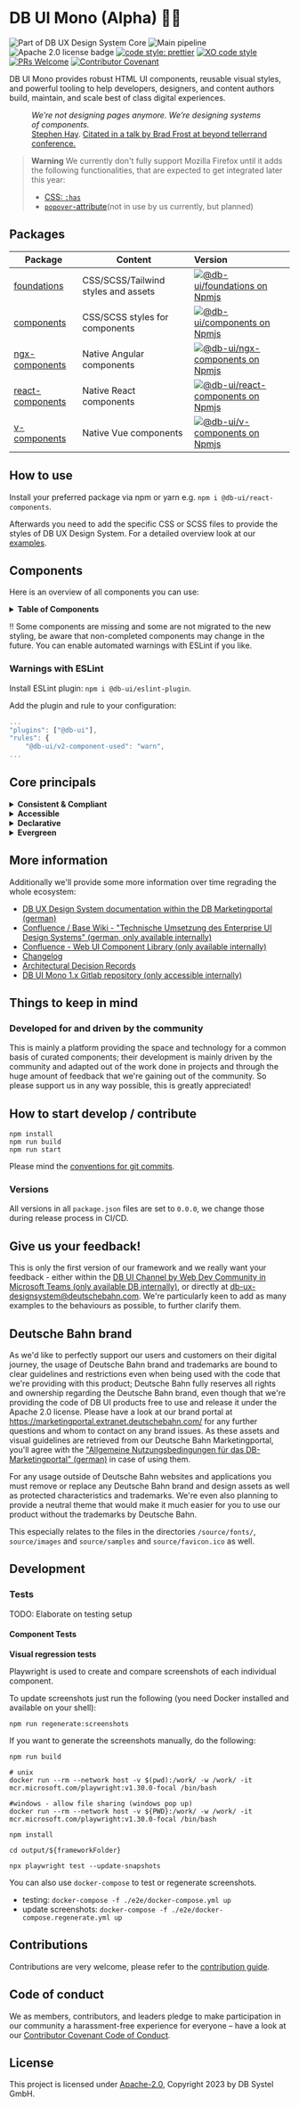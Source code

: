 <!-- markdownlint-configure-file { "MD013": false, "MD041":false } -->
<!-- markdownlint-disable MD033 MD010 -->

<img src="docs/images/header_image_0.guetzli.jpg" alt="" srcset="docs/images/header_image_0.guetzli.2x.jpg 2x, docs/images/header_image_0.guetzli.3x.jpg 3x"> <!-- width="830" height="276" //-->

# DB UI Mono (Alpha) 🚂💖

![Part of DB UX Design System Core](https://img.shields.io/badge/Part%20of-DB%20UX%20Design%20System%20Core-d7dce1.svg)
![Main pipeline](https://github.com/db-ui/mono/actions/workflows/default.yml/badge.svg)
![Apache 2.0 license badge](https://img.shields.io/badge/License-Apache_2.0-blue.svg)
[![code style: prettier](https://img.shields.io/badge/code_style-prettier-ff69b4.svg?style=flat-square)](https://github.com/prettier/prettier)
[![XO code style](https://img.shields.io/badge/code_style-XO-5ed9c7.svg)](https://github.com/xojs/xo)
[![PRs Welcome](https://img.shields.io/badge/PRs-welcome-brightgreen.svg?style=flat-square)](http://makeapullrequest.com)
[![Contributor Covenant](https://img.shields.io/badge/Contributor%20Covenant-2.0-4baaaa.svg)](CODE-OF-CONDUCT.md)

DB UI Mono provides robust HTML UI components, reusable visual styles, and powerful tooling to help developers,
designers, and content authors build, maintain, and scale best of class digital experiences.

<figure>
	<cite>We’re not designing pages anymore. We’re designing systems of components.</cite>
	<figcaption><a href="https://bradfrost.com/blog/post/bdconf-stephen-hay-presents-responsive-design-workflow/" target="_blank" rel="noopener noreferrer">Stephen Hay</a>. <a href="https://vimeo.com/67476280" title="Brad Frosts at beyond tellerrand conference regarding Atomic Design" target="_blank" rel="noopener noreferrer">Citated in a talk by Brad Frost at beyond tellerrand conference.</a></figcaption>
</figure>

> **Warning**
> We currently don't fully support Mozilla Firefox until it adds the following functionalities, that are expected to get integrated later this year:
>
> -   [CSS: `:has`](https://caniuse.com/css-has)
> -   [`popover`-attribute](https://caniuse.com/mdn-api_htmlinputelement_popovertargetaction)(not in use by us currently, but planned)

## Packages

| Package                             | Content                             | Version                                                                                                                                                                                                                                                                                  |
| ----------------------------------- | ----------------------------------- | :--------------------------------------------------------------------------------------------------------------------------------------------------------------------------------------------------------------------------------------------------------------------------------------- |
| [foundations](packages/foundations) | CSS/SCSS/Tailwind styles and assets | [![@db-ui/foundations on Npmjs](https://img.shields.io/badge/dynamic/json?url=https%3A%2F%2Fapi.github.com%2Frepos%2Fdb-ui%2Fmono%2Freleases%2Flatest&query=%24.tag_name&label=npm&color=ed1c24 "npm version")](https://npmjs.com/package/@db-ui/foundations "DB UI – on NPM")           |
| [components](packages/components)   | CSS/SCSS styles for components      | [![@db-ui/components on Npmjs](https://img.shields.io/badge/dynamic/json?url=https%3A%2F%2Fapi.github.com%2Frepos%2Fdb-ui%2Fmono%2Freleases%2Flatest&query=%24.tag_name&label=npm&color=ed1c24 "npm version")](https://npmjs.com/package/@db-ui/components "DB UI – on NPM")             |
| [ngx-components](output/angular)    | Native Angular components           | [![@db-ui/ngx-components on Npmjs](https://img.shields.io/badge/dynamic/json?url=https%3A%2F%2Fapi.github.com%2Frepos%2Fdb-ui%2Fmono%2Freleases%2Flatest&query=%24.tag_name&label=npm&color=ed1c24 "npm version")](https://npmjs.com/package/@db-ui/ngx-components "DB UI – on NPM")     |
| [react-components](output/react)    | Native React components             | [![@db-ui/react-components on Npmjs](https://img.shields.io/badge/dynamic/json?url=https%3A%2F%2Fapi.github.com%2Frepos%2Fdb-ui%2Fmono%2Freleases%2Flatest&query=%24.tag_name&label=npm&color=ed1c24 "npm version")](https://npmjs.com/package/@db-ui/react-components "DB UI – on NPM") |
| [v-components](output/vue/vue3)     | Native Vue components               | [![@db-ui/v-components on Npmjs](https://img.shields.io/badge/dynamic/json?url=https%3A%2F%2Fapi.github.com%2Frepos%2Fdb-ui%2Fmono%2Freleases%2Flatest&query=%24.tag_name&label=npm&color=ed1c24 "npm version")](https://npmjs.com/package/@db-ui/v-components "DB UI – on NPM")         |

## How to use

Install your preferred package via npm or yarn e.g. `npm i @db-ui/react-components`.

Afterwards you need to add the specific CSS or SCSS files to provide the styles of DB UX Design System.
For a detailed overview look at our [examples](examples).

## Components

Here is an overview of all components you can use:

<details>
  <summary><strong>Table of Components</strong></summary>

| Name                                                                | Category          | Status | Planned for beta |
| ------------------------------------------------------------------- | ----------------- | :----: | :--------------: |
| Accordion                                                           | 04 - Data-Display |   ❌   |        ✅        |
| [Alert](packages/components/src/components/alert)                   | 05 - Feedback     |  Beta  |        ✅        |
| Avatar                                                              | 04 - Data-Display |   ❌   |        ❌        |
| Backdrop                                                            | 06 - Utility      |   ❌   |        ✅        |
| Badge                                                               | 05 - Feedback     |   ❌   |        ✅        |
| Bottom-Navigation                                                   | 02 - Action       |   ❌   |        ❌        |
| Breadcrumbs                                                         | 02 - Action       |   ❌   |        ✅        |
| [Brand](packages/components/src/components/brand)                   | 04 - Data-Display |  Beta  |        ✅        |
| [Button](packages/components/src/components/button)                 | 02 - Action       | Alpha  |        ✅        |
| Button-Group                                                        | 02 - Action       |   ❌   |        ❌        |
| [Card](packages/components/src/components/card)                     | 01 - Layout       | Alpha  |        ✅        |
| Carousel                                                            | 06 - Utility      |   ❌   |        ❌        |
| [Checkbox](packages/components/src/components/checkbox)             | 03 - Data-Input   | Alpha  |        ✅        |
| Combobox                                                            | 03 - Data-Input   |   ❌   |        ❌        |
| Container                                                           | 01 - Layout       |   ❌   |        ❌        |
| Date-Picker                                                         | 03 - Data-Input   |   ❌   |        ❌        |
| [Divider](packages/components/src/components/divider)               | 01 - Layout       | Alpha  |        ✅        |
| [Drawer](packages/components/src/components/drawer)                 | 01 - Layout       |  Beta  |        ✅        |
| Dropdown                                                            | 06 - Utility      |   ❌   |        ✅        |
| Floating-Button                                                     | 02 - Action       |   ❌   |        ❌        |
| Footer                                                              | 01 - Layout       |   ❌   |        ✅        |
| Grid                                                                | 01 - Layout       |   ❌   |        ✅        |
| Header                                                              | 01 - Layout       |  Beta  |        ✅        |
| [Icons](packages/components/src/components/icon)                    | 04 - Data-Display |  Beta  |        ✅        |
| Image                                                               | 04 - Data-Display |   ❌   |        ✅        |
| Indicator                                                           | 04 - Data-Display |   ❌   |        ❌        |
| [Infotext](packages/components/src/components/infotext)             | 04 - Data-Display | Alpha  |        ✅        |
| [Input](packages/components/src/components/input)                   | 03 - Data-Input   | Alpha  |        ✅        |
| [Link](packages/components/src/components/link)                     | 02 - Action       | Alpha  |        ✅        |
| List-Item                                                           | 04 - Data-Display |   ❌   |        ✅        |
| Menu                                                                | 02 - Action       |   ❌   |        ✅        |
| Modal                                                               | 06 - Utility      |   ❌   |        ✅        |
| [NavigationItem](packages/components/src/components/navigationitem) | 05 - Navigation   |  Beta  |        ✅        |
| Notification                                                        | 05 - Feedback     |   ❌   |        ✅        |
| Numbers-Field                                                       | 03 - Data-Input   |   ❌   |        ❌        |
| Pagination                                                          | 02 - Action       |   ❌   |        ❌        |
| Popover                                                             | 06 - Utility      |   ❌   |        ❌        |
| Progress                                                            | 05 - Feedback     |   ❌   |        ❌        |
| [Radio](packages/components/src/components/radio)                   | 03 - Data-Input   | Alpha  |        ✅        |
| Rating                                                              | 03 - Data-Input   |   ❌   |        ❌        |
| [Section](packages/components/src/components/section)               | 01 - Layout       |  Beta  |        ✅        |
| [Select](packages/components/src/components/select)                 | 03 - Data-Input   |  Beta  |        ✅        |
| Skeleton                                                            | 05 - Feedback     |   ❌   |        ❌        |
| Slider                                                              | 03 - Data-Input   |   ❌   |        ❌        |
| Spinner                                                             | 05 - Feedback     |   ❌   |        ❌        |
| Stack/List                                                          | 06 - Utility      |   ❌   |        ✅        |
| Stepper                                                             | 02 - Action       |   ❌   |        ❌        |
| Switch                                                              | 02 - Action       |   ❌   |        ❌        |
| Table                                                               | 04 - Data-Display |   ❌   |        ❌        |
| [Tabs](packages/components/src/components/tabs)                     | 04 - Data-Display | Alpha  |        ❌        |
| [Tag](packages/components/src/components/tag)                       | 04 - Data-Display | Alpha  |        ✅        |
| Text                                                                | 04 - Data-Display |   ❌   |        ✅        |
| Textarea                                                            | 03 - Data-Input   |   ❌   |        ✅        |
| Timeline                                                            | 04 - Data-Display |   ❌   |        ❌        |
| Time-Picker                                                         | 03 - Data-Input   |   ❌   |        ❌        |
| Toggle-Button                                                       | 02 - Action       |   ❌   |        ❌        |
| Tooltip                                                             | 04 - Data-Display |   ❌   |        ❌        |
| Tree                                                                | 04 - Data-Display |   ❌   |        ❌        |
| Upload                                                              | 03 - Data-Input   |   ❌   |        ❌        |

</details>

‼ Some components are missing and some are not migrated to the new styling, be aware that non-completed components may change in the future. You can enable automated warnings with ESLint if you like.

### Warnings with ESLint

Install ESLint plugin: `npm i @db-ui/eslint-plugin`.

Add the plugin and rule to your configuration:

```js
...
"plugins": ["@db-ui"],
"rules": {
	"@db-ui/v2-component-used": "warn",
...
```

## Core principals

<details>
  <summary><strong>
	Consistent & Compliant
	</strong></summary>

DB UI Mono is part of [DB UX Design System Core](https://marketingportal.extranet.deutschebahn.com/marketingportal/Design-Anwendungen/DB-UX-Design-System/Design-fuer-Apps-Web/UI-Komponenten),
that are the guidelines for any Personenverkehr Customer and Deutsche Bahn Enterprise website and web applications.

</details>

<details>
  <summary><strong>Accessible</strong></summary>

DB UI Mono leverages semantic HTML, ARIA roles, states and properties to apply our styles wherever possible, thus
enforcing correct, accessible markup. And we're quality checking this in partnership with
the [Team Digital Accessibility](https://db.de/8pei5n).

</details>
<details>
  <summary><strong>Declarative</strong></summary>

DB UI Mono uses declarative selectors instead of visual helpers to ensure our HTML class names and structure are human
read- and understandable, lean, performant and so much easier to update.

</details>
<details>
  <summary><strong>Evergreen</strong></summary>

As [DB UX Design System](https://marketingportal.extranet.deutschebahn.com/marketingportal/Design-Anwendungen/DB-UX-Design-System/Design-fuer-Apps-Web/UI-Komponenten) evolves, so does DB UI
Mono, meaning apps only need to keep their DB UI Mono package updated to ensure the latest look and feel.

</details>

## More information

Additionally we'll provide some more information over time regrading the whole ecosystem:

-   [DB UX Design System documentation within the DB Marketingportal (german)](https://marketingportal.extranet.deutschebahn.com/marketingportal/Design-Anwendungen/DB-UX-Design-System/Design-fuer-Apps-Web/UI-Komponenten)
-   [Confluence / Base Wiki - "Technische Umsetzung des Enterprise UI Design Systems" (german, only available internally)](https://db.de/pu8moh)
-   [Confluence - Web UI Component Library (only available internally)](https://db.de/1tyr73)
-   [Changelog](https://github.com/db-ui/core/blob/main/CHANGELOG.md)
-   [Architectural Decision Records](https://github.com/db-ui/core/tree/main/docs/adr)
-   [DB UI Mono 1.x Gitlab repository (only accessible internally)](https://db.de/4cwtyn/)

## Things to keep in mind

### Developed for and driven by the community

This is mainly a platform providing the space and technology for a common basis of curated components; their development
is mainly driven by the community and adapted out of the work done in projects and through the huge amount of feedback
that we're gaining out of the community. So please support us in any way possible, this is greatly appreciated!

## How to start develop / contribute

```shell
npm install
npm run build
npm run start
```

Please mind the [conventions for git commits](/docs/conventions.adoc#user-content-git-commits-conventions).

### Versions

All versions in all `package.json` files are set to `0.0.0`, we change those during release process in CI/CD.

<!-- markdownlint-disable MD026 -->

## Give us your feedback!

<!-- markdownlint-disable MD026 -->

<!-- markdownlint-disable MD033 -->

This is only the first version of our framework and we really want your feedback - either within
the <a href="https://db.de/krnm74" target="_blank" rel="noopener noreferrer">DB UI Channel by Web Dev Community in
Microsoft Teams (only available DB internally)</a>, or directly
at [db-ux-designsystem@deutschebahn.com](mailto:db-ux-designsystem@deutschebahn.com). <!-- markdownlint-disable MD033 -->
We're particularly keen to add as many examples to the behaviours as possible, to further clarify them.

## Deutsche Bahn brand

As we'd like to perfectly support our users and customers on their digital journey, the usage of Deutsche Bahn brand and
trademarks are bound to clear guidelines and restrictions even when being used with the code that we're providing with
this product; Deutsche Bahn fully reserves all rights and ownership regarding the Deutsche Bahn brand, even though that
we're providing the code of DB UI products free to use and release it under the Apache 2.0 license.
Please have a look at our brand portal at <https://marketingportal.extranet.deutschebahn.com/> for any further questions
and whom to contact on any brand issues. As these assets and visual guidelines are retrieved from our Deutsche Bahn
Marketingportal, you'll agree with
the ["Allgemeine Nutzungsbedingungen für das DB-Marketingportal" (german)](https://marketingportal.extranet.deutschebahn.com/marketingportal/Nutzungsbedingungen-9702684#)
in case of using them.

For any usage outside of Deutsche Bahn websites and applications you must remove or replace any Deutsche Bahn brand and
design assets as well as protected characteristics and trademarks. We're even also planning to provide a neutral theme
that would make it much easier for you to use our product without the trademarks by Deutsche Bahn.

This especially relates to the files in the directories `/source/fonts/`, `source/images` and `source/samples`
and `source/favicon.ico` as well.

## Development

### Tests

TODO: Elaborate on testing setup

#### Component Tests

**Visual regression tests**

Playwright is used to create and compare screenshots of each individual component.

To update screenshots just run the following (you need Docker installed and available on your shell):

```shell
npm run regenerate:screenshots
```

If you want to generate the screenshots manually, do the following:

```shell
npm run build

# unix
docker run --rm --network host -v $(pwd):/work/ -w /work/ -it mcr.microsoft.com/playwright:v1.30.0-focal /bin/bash

#windows - allow file sharing (windows pop up)
docker run --rm --network host -v ${PWD}:/work/ -w /work/ -it mcr.microsoft.com/playwright:v1.30.0-focal /bin/bash

npm install

cd output/${frameworkFolder}

npx playwright test --update-snapshots
```

You can also use `docker-compose` to test or regenerate screenshots.

-   testing: `docker-compose -f ./e2e/docker-compose.yml up`
-   update screenshots: `docker-compose -f ./e2e/docker-compose.regenerate.yml up`

## Contributions

Contributions are very welcome, please refer to the [contribution guide](CONTRIBUTING.md).

## Code of conduct

We as members, contributors, and leaders pledge to make participation in our
community a harassment-free experience for everyone – have a look at
our [Contributor Covenant Code of Conduct](CODE-OF-CONDUCT.md).

## License

This project is licensed under [Apache-2.0](LICENSE), Copyright 2023 by DB Systel GmbH.
